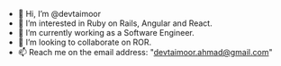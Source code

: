 - 👋 Hi, I’m @devtaimoor
- 👀 I’m interested in Ruby on Rails, Angular and React.
- 🌱 I’m currently working as a Software Engineer.
- 💞️ I’m looking to collaborate on ROR.
- 📫 Reach me on the email address: "devtaimoor.ahmad@gmail.com"

<!---
devtaimoor/devtaimoor is a ✨ special ✨ repository because its `README.md` (this file) appears on your GitHub profile.
You can click the Preview link to take a look at your changes.
--->
